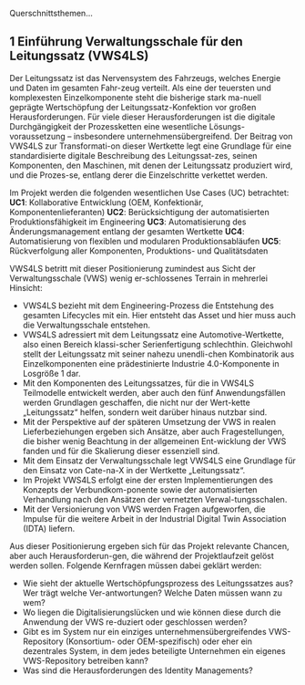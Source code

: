Querschnittsthemen...

## 1	Einführung Verwaltungsschale für den Leitungssatz (VWS4LS)
Der Leitungssatz ist das Nervensystem des Fahrzeugs, welches Energie und Daten im gesamten Fahr-zeug verteilt. Als eine der teuersten und komplexesten Einzelkomponente steht die bisherige stark ma-nuell geprägte Wertschöpfung der Leitungssatz-Konfektion vor großen Herausforderungen. Für viele dieser Herausforderungen ist die digitale Durchgängigkeit der Prozessketten eine wesentliche Lösungs-voraussetzung – insbesondere unternehmensübergreifend. Der Beitrag von VWS4LS zur Transformati-on dieser Wertkette legt eine Grundlage für eine standardisierte digitale Beschreibung des Leitungssat-zes, seinen Komponenten, den Maschinen, mit denen der Leitungssatz produziert wird, und die Prozes-se, entlang derer die Einzelschritte verkettet werden. 

Im Projekt werden die folgenden wesentlichen Use Cases (UC) betrachtet:
**UC1**: Kollaborative Entwicklung (OEM, Konfektionär, Komponentenlieferanten) 
**UC2**: Berücksichtigung der automatisierten Produktionsfähigkeit im Engineering
**UC3**: Automatisierung des Änderungsmanagement entlang der gesamten Wertkette 
**UC4**: Automatisierung von flexiblen und modularen Produktionsabläufen 
**UC5**: Rückverfolgung aller Komponenten, Produktions- und Qualitätsdaten

VWS4LS betritt mit dieser Positionierung zumindest aus Sicht der Verwaltungsschale (VWS) wenig er-schlossenes Terrain in mehrerlei Hinsicht: 

-	VWS4LS bezieht mit dem Engineering-Prozess die Entstehung des gesamten Lifecycles mit ein. Hier entsteht das Asset und hier muss auch die Verwaltungsschale entstehen. 
-	VWS4LS adressiert mit dem Leitungssatz eine Automotive-Wertkette, also einen Bereich klassi-scher Serienfertigung schlechthin. Gleichwohl stellt der Leitungssatz mit seiner nahezu unendli-chen Kombinatorik aus Einzelkomponenten eine prädestinierte Industrie 4.0-Komponente in Losgröße 1 dar.
-	Mit den Komponenten des Leitungssatzes, für die in VWS4LS Teilmodelle entwickelt werden, aber auch den fünf Anwendungsfällen werden Grundlagen geschaffen, die nicht nur der Wert-kette „Leitungssatz“ helfen, sondern weit darüber hinaus nutzbar sind. 
-	Mit der Perspektive auf der späteren Umsetzung der VWS in realen Lieferbeziehungen ergeben sich Ansätze, aber auch Fragestellungen, die bisher wenig Beachtung in der allgemeinen Ent-wicklung der VWS fanden und für die Skalierung dieser essenziell sind. 
-	Mit dem Einsatz der Verwaltungsschale legt VWS4LS eine Grundlage für den Einsatz von Cate-na-X in der Wertkette „Leitungssatz“. 
-	Im Projekt VWS4LS erfolgt eine der ersten Implementierungen des Konzepts der Verbundkom-ponente sowie der automatisierten Verhandlung nach den Ansätzen der vernetzten Verwal-tungsschalen. 
-	Mit der Versionierung von VWS werden Fragen aufgeworfen, die Impulse für die weitere Arbeit in der Industrial Digital Twin Association (IDTA) liefern. 

Aus dieser Positionierung ergeben sich für das Projekt relevante Chancen, aber auch Herausforderun-gen, die während der Projektlaufzeit gelöst werden sollen. Folgende Kernfragen müssen dabei geklärt werden:

-	Wie sieht der aktuelle Wertschöpfungsprozess des Leitungssatzes aus? Wer trägt welche Ver-antwortungen? Welche Daten müssen wann zu wem?
-	Wo liegen die Digitalisierungslücken und wie können diese durch die Anwendung der VWS re-duziert oder geschlossen werden?
-	Gibt es im System nur ein einziges unternehmensübergreifendes VWS-Repository (Konsortium- oder OEM-spezifisch) oder eher ein dezentrales System, in dem jedes beteiligte Unternehmen ein eigenes VWS-Repository betreiben kann? 
-	Was sind die Herausforderungen des Identity Managements? 

